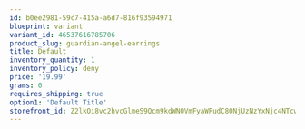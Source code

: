 ```yaml
---
id: b0ee2981-59c7-415a-a6d7-816f93594971
blueprint: variant
variant_id: 46537616785706
product_slug: guardian-angel-earrings
title: Default
inventory_quantity: 1
inventory_policy: deny
price: '19.99'
grams: 0
requires_shipping: true
option1: 'Default Title'
storefront_id: Z2lkOi8vc2hvcGlmeS9Qcm9kdWN0VmFyaWFudC80NjUzNzYxNjc4NTcwNg==
---
```


